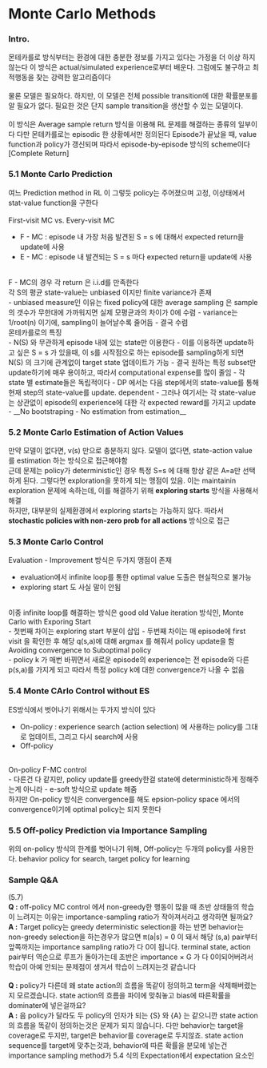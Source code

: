 # Monte Carlo Methods
### Intro.
몬테카를로 방식부터는 환경에 대한 충분한 정보를 가지고 있다는 가정을 더 이상 하지 않는다
이 방식은 actual/simulated experience로부터 배운다. 그럼에도 불구하고 최적행동을 찾는 강력한 알고리즘이다
<br><br>
물론 모델은 필요하다. 하지만, 이 모델은 전체 possible transition에 대한 확률분포를 알 필요가 없다. 
필요한 것은 단지 sample transition을 생산할 수 있는 모델이다.
<br><br>
이 방식은 Average sample return 방식을 이용해 RL 문제를 해결하는 종류의 일부이다
다만 몬테카를로는 episodic 한 상황에서만 정의된다
Episode가 끝났을 때, value function과 policy가 갱신되며 따라서 episode-by-episode 방식의 scheme이다 [Complete Return]

### 5.1 Monte Carlo Prediction
여느 Prediction method in RL 이 그렇듯
policy는 주어졌으며 고정, 이상태에서 stat-value function을 구한다
<br><br>
First-visit MC vs. Every-visit MC
- F - MC : episode 내 가장 처음 발견된 S = s 에 대해서 expected return을 update에 사용
- E - MC : episode 내 발견되는 S = s 마다 expected return을 update에 사용
<br>
F - MC의 경우 각 return 은 i.i.d를 만족한다<br>
각 S의 평균 state-value는 unbiased 이지만 finite variance가 존재<br>
- unbiased measure인 이유는 fixed policy에 대한 average sampling 은 sample의 갯수가 무한대에 가까워지면 실제 모평균과의 차이가 0에 수렴
- variance는 1/root(n) 이기에, sampling이 늘어날수록 줄어듬
- 결국 수렴
<br>
몬테카를로의 특징<br>
- N(S) 와 무관하게 episode 내에 있는 state만 이용한다
  - 이를 이용하면 update하고 싶은 S = s 가 있을때, 이 s를 시작점으로 하는 episode를 sampling하게 되면 N(S) 의 크기에 관계없이 target state 업데이트가 가능
  - 결국 원하는 특정 subset만 update하기에 매우 용이하고, 따라서 computational expense를 많이 줄임
- 각 state 별 estimate들은 독립적이다
  - DP 에서는 다음 step에서의 state-value를 통해 현재 step의 state-value를 update. dependent
  - 그러나 여기서는 각 state-value는 상관없이 episode의 experience에 대한 각 expected reward를 가지고 update
  - __No bootstraping - No estimation from estimation__

### 5.2 Monte Carlo Estimation of Action Values
만약 모델이 없다면, v(s) 만으로 충분하지 않다. 모델이 없다면, state-action value 를 estimation 하는 방식으로 접근해야함<br>
근데 문제는 policy가 deterministic인 경우 특정 S=s 에 대해 항상 같은 A=a만 선택하게 된다. 그렇다면 exploration을 못하게 되는 맹점이 있음. 이는 maintainin exploration 문제에 속하는데, 이를 해결하기 위해 __exploring starts__ 방식을 사용해서 해결<br>
하지만, 대부분의 실제환경에서 exploring starts는 가능하지 않다. 따라서 __stochastic policies with non-zero prob for all actions__ 방식으로 접근

### 5.3 Monte Carlo Control
Evaluation - Improvement 방식은 두가지 맹점이 존재
- evaluation에서 infinite loop를 통한 optimal value 도출은 현실적으로 불가능
- exploring start 도 사실 말이 안됨
<br>
이중 infinite loop를 해결하는 방식은 good old Value iteration 방식인, Monte Carlo with Exporing Start<br>
- 첫번째 차이는 exploring start 부분이 삽입
- 두번째 차이는 매 episode에 first visit 을 확인한 후 해당 q(s,a)에 대해 argmax 를 해줘서 policy update을 함
<br>
Avoiding convergence to Suboptimal policy<br>
- policy k 가 매번 바뀌면서 새로운 episode의 experience는 전 episode와 다른 p(s,a)를 가지게 되고 따라서 특정 policy k에 대한 convergence가 나올 수 없음

### 5.4 Monte CArlo Control without ES
ES방식에서 벗어나기 위해서는 두가지 방식이 있다
- On-policy : experience search (action selection) 에 사용하는 policy를 그대로 업데이트, 그리고 다시 search에 사용
- Off-policy
<br>
On-policy F-MC control<br>
- 다른건 다 같지만, policy update를 greedy한걸 state에 deterministic하게 정해주는게 아니라
- e-soft 방식으로 update 해줌
<br>
하지만 On-policy 방식은 convergence를 해도 epsion-policy space 에서의 convergence이기에 optimal policy는 되지 못한다

### 5.5 Off-policy Prediction via Importance Sampling
위의 on-policy 방식의 한계를 벗어나기 위해, Off-policy는 두개의 policy를 사용한다. behavior policy for search, target policy for learning

### Sample Q&A
(5.7)<br>
__Q :__ off-policy MC control 에서 non-greedy한 행동이 많을 때 초반 상태들의 학습이 느려지는 이유는 importance-sampling ratio가 작아져서라고 생각하면 될까요?<br>
__A :__ Target policy는 greedy deterministic selection을 하는 반면 behavior는 non-greedy selection을 하는경우가 많으면 π(a|s) = 0 이 돼서 해당 (s,a) pair부터 앞쪽까지는 importance sampling ratio가 다 0이 됩니다.
terminal state, action pair부터 역순으로 루프가 돌아가는데 초반은 importance × G 가 다 0이되어버려서 학습이 아예 안되는 문제점이 생겨서 학습이 느려지는것 같습니다 <br>
<br>
__Q :__ policy가 다른데 왜 state action의 흐름을 똑같이 정의하고 term을 삭제해버렸는지 모르겠습니다. state action의 흐름을 파이에 맞춰놓고 bias에 따른확률을 dominater에 넣은걸까요?<br>
__A :__ 음 policy가 달라도 두 policy의 인자가 되는 {S} 와 {A} 는 같으니깐 state action의 흐름을 똑같이 정의하는것은 문제가 되지 않습니다. 다만 behavior는 target을 coverage로 두지만, target은 behavior를 coverage로 두지않죠. state action sequence를 target에 맞추는것과, behavior에 따른 확률을 분모에 넣는건 importance sampling method가 5.4 식의 Expectation에서 expectation 요소인 

